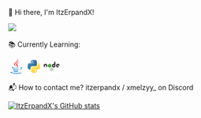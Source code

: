 👋 Hi there, I'm ItzErpandX!

<div align="left">
  <img width="35%" src="https://github-contribution-stats.vercel.app/api/?username=ItzErpandX&count_private=true&theme=darcula">
</div>

📚 Currently Learning:
<div>
  <img src="https://raw.githubusercontent.com/devicons/devicon/master/icons/java/java-original.svg" height=32 width=32>
  <img src="https://raw.githubusercontent.com/devicons/devicon/master/icons/python/python-original.svg" height=32 width=32>
  <img src="https://raw.githubusercontent.com/devicons/devicon/master/icons/nodejs/nodejs-original-wordmark.svg" height=32 width=32>
</div>

📬 How to contact me?
itzerpandx / xmelzyy_ on Discord

[![ItzErpandX's GitHub stats](https://visitor-badge.laobi.icu/badge?page_id=ItzErpandX.readme.visitor-badge)](https://github.com/ItzErpandX/) 
